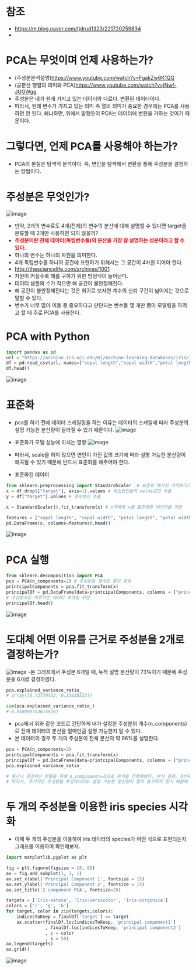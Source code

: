 # 참조
- https://m.blog.naver.com/tjdrud1323/221720259834
- 
# PCA는 무엇이며 언제 사용하는가?
- (주성분분석설명)https://www.youtube.com/watch?v=FgakZw6K1QQ
- (공분산 행렬의 의미와 PCA)https://www.youtube.com/watch?v=jNwf-JUGWgg
-  주성분은 내가 원래 가지고 있는 데이터와 다르다. 변환된 데이터이다.
-  따라서, 원래 변수가 가지고 있는 의미 즉 열의 의미가 중요한 경우에는 PCA를 사용하면 안 된다. 왜냐하면, 위에서 말했듯이 PCA는 데이터에 변환을 가하는 것이기 때문이다.
 
# 그렇다면, 언제 PCA를 사용해야 하는가? 
- PCA의 본질은 탐색적 분석이다. 즉, 변인을 탐색해서 변환을 통해 주성분을 결정하는 방법이다. 

# 주성분은 무엇인가? 
![image](https://user-images.githubusercontent.com/102650331/171083002-3842eadd-a2a1-41a4-97d0-747749169f6d.png)

- 만약, 2개의 변수로도 4개(전체)의 변수의  분산에 대해 설명할 수 있다면 target을 분류할 때 2개만 사용하면 되지 않을까? 
- <span style="color:red">**주성분이란 전체 데이터(독립변수들)의 분산을 가장 잘 설명하는 성분이라고 할 수 있다.**</span> 
- 하나의 변수는 하나의 차원을 의미한다.
- 4개 독립변수를 하나의 공간에 표현하기 위해서는 그 공간이 4차원 이어야 한다.
- http://thesciencelife.com/archives/1001
- 차원이 커질수록 해를 구하기 위한 방정식이 늘어난다.
- 데이터 샘플의 수가 작으면 해 공간이 불안정해진다.
- 해 공간이 불안정해진다는 것은 회귀로 보자면 계수의 신뢰 구간이 넓어지는 것으로 말할 수 있다.
- 변수가 너무 많아 이들 중 중요하다고 판단되는 변수들 몇 개만 뽑아 모델링을 하려고 할 때 주로 PCA를 사용한다.

# PCA with Python 
```python
import pandas as pd
url = "https://archive.ics.uci.edu/ml/machine-learning-databases/iris/iris.data"
df = pd.read_csv(url, names=["sepal length","sepal width","petal length","petal width","target"])
df.head()

```
![image](https://user-images.githubusercontent.com/102650331/171083965-fa9b3cfd-8046-4217-a301-839871f47c8c.png)

# 표준화 
- pca를 하기 전에 데이터 스케일링을 하는 이유는 데이터의 스케일에 따라 주성분의 설명 가능한 분산량이 달라질 수 있기 때문이다. 
![image](https://user-images.githubusercontent.com/102650331/171084084-bb49bfd3-5d4e-486b-a4c0-42589b2f6f69.png)

- 표준화가 모델 성능에 미치는 영향
![image](https://user-images.githubusercontent.com/102650331/171084639-d09af2fc-3d95-4660-9e0e-efd3ffd0041a.png)

- 따라서, scale을 하지 않으면 변인이 가진 값의 크기에 따라 설명 가능한 분산량이 왜곡될 수 있기 때문에 반드시 표준화를 해주어야 한다. 

- 표준화된 데이터
```python
from sklearn.preprocessing import StandardScaler  # 표준화 패키지 라이브러리 
x = df.drop(["target"], axis=1).values # 독립변인들의 value값만 추출
y = df["target"].values # 종속변인 추출

x = StandardScaler().fit_transform(x) # x객체에 x를 표준화한 데이터를 저장

features = ["sepal length", "sepal width", "petal length", "petal width"]
pd.DataFrame(x, columns=features).head()

```
![image](https://user-images.githubusercontent.com/102650331/171084461-6ff53ed3-b2c3-4fed-9328-671f83e7ad99.png)


# PCA 실행 
```python
from sklearn.decomposition import PCA
pca = PCA(n_components=2) # 주성분을 몇개로 할지 결정
printcipalComponents = pca.fit_transform(x)
principalDf = pd.DataFrame(data=printcipalComponents, columns = ["principal component1", "principal component2"])
# 주성분으로 이루어진 데이터 프레임 구성
principalDf.head()

```
![image](https://user-images.githubusercontent.com/102650331/171084845-8f0217ac-0e1e-4638-be2d-213884ceac46.png)


# 도대체 어떤 이유를 근거로 주성분을 2개로 결정하는가? 
![image](https://user-images.githubusercontent.com/102650331/171085013-757018e3-fa55-49ce-a1a2-d2c145a4ff45.png)
-본 그래프에서 주성분 6개일 때, 누적 설명 분산량이 73%이기 때문에 주성분을 6개로 결정하였다.

```python
pca.explained_variance_ratio_
# array([0.72770452, 0.23030523])

```
```python
sum(pca.explained_variance_ratio_)
# 0.9580097536148197

```
- pca에서 위와 같은 코드로 간단하게 내가 설정한 주성분의 개수(n_components)로 전체 데이터의 분산을 얼마만큼 설명 가능한지 알 수 있다.
- 본 데이터의 경우 두 개의 주성분이 전체 분산의 약 96%를 설명한다. 

```python
pca = PCA(n_components=3)
printcipalComponents = pca.fit_transform(x)
principalDf = pd.DataFrame(data=printcipalComponents, columns = ["principal component1", "principal component2", "3"])
pca.explained_variance_ratio_

# 혹시나 궁금하신 분들을 위해 n_components=3으로 분석을 진행해봤다. 분석 결과, 3번째 주성분의 분산 설명량은 0.03밖에 되지 않는 것을 알 수 있다. 
# 따라서, 추가적인 주성분을 투입하더라도 설명 가능한 분산량이 얼마 증가하지 않기 때문에 주성분은 두 개로 결정하는 것이 적절하다고 할 수 있다. 

```

# 두 개의 주성분을 이용한 iris species 시각화
- 이제 두 개의 주성분을 이용하여 iris 데이터의 species가 어떤 식으로 표현되는지 그래프를 이용하여 확인해보자. 

```python
import matplotlib.pyplot as plt

fig = plt.figure(figsize = (8, 8))
ax = fig.add_subplot(1, 1, 1)
ax.set_xlabel('Principal Component 1', fontsize = 15)
ax.set_ylabel('Principal Component 2', fontsize = 15)
ax.set_title('2 component PCA', fontsize=20)

targets = ['Iris-setosa', 'Iris-versicolor', 'Iris-virginica']
colors = ['r', 'g', 'b']
for target, color in zip(targets,colors):
    indicesToKeep = finalDf['target'] == target
    ax.scatter(finalDf.loc[indicesToKeep, 'principal component1']
               , finalDf.loc[indicesToKeep, 'principal component2']
               , c = color
               , s = 50)
ax.legend(targets)
ax.grid()

```
![image](https://user-images.githubusercontent.com/102650331/171085821-3a38a9ad-1463-49b3-841d-336d77433dbf.png)



